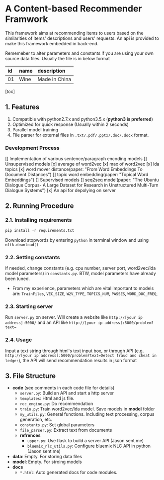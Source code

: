 # A Content-based Recommender Framwork

This framework aims at recommending items to users based on the similarities of items' descriptions and users' requests. An api is provided to make this framework embedded in back-end.

Rememeber to alter parameters and constants if you are using your own source data files. Usually the file is in below format

|id|name|description|
|:-----|:-------|:-------|
|01|Wine|Made in China|

[toc]

## 1. Features
1. Compatible with python2.7.x and python3.5.x (**python3 is preferred**)
2. Optimized for quick response (Usually within 2 seconds)
3. Parallel model training
4. File parser for external files in `.txt/.pdf/.pptx/.doc/.docx` format.

### Development Process

[] Implementation of various sentence/paragraph encoding models
    [] Unsupervised models
        [x] average of word2vec
        [x] max of word2vec
        [x] lda topics
        [x] word mover distance(paper: "From Word Embeddings To Document Distances")
        [] topic word embedding(paper: "Topical Word Embeddings")
    [] Supervised models
        [] seq2seq model(paper: "The Ubuntu Dialogue Corpus- A Large Dataset for Research in Unstructured Multi-Turn Dialogue Systems")
[x] An api for depolying on server

## 2. Running Procedure
### 2.1. Installing requirements

```python
pip install -r requirements.txt
```
Download stopwords by entering `python` in terminal window and using `nltk.download()`

### 2.2. Setting constants

If needed, change constants (e.g. cpu number, server port, word2vec/lda model parameters) in `constants.py`. BTW, model parameters have already been tuned.

* From my experience, parameters which are vital important to models are: `TrainFiles`, `VEC_SIZE`, `W2V_TYPE`, `TOPICS_NUM`, `PASSES`, `WORD_DOC_FREQ`, 

### 2.3. Starting server
Run `server.py` on server. Will create a website like `http://[your ip address]:5000/` and an API like `http://[your ip address]:5000/problem?text=`

### 2.4. Usage
Input a text string through html's text input box, or through API (e.g. `http://[your ip address]:5000/problem?text=Detect fraud and cheat in ledger`), the API will send recommendation results in json format

## 3. File Structure
* **code** 
(see comments in each code file for details)
    * `server.py`: Build an API and start a http server
    * `templates`: Html and js file.
    * `rec_engine.py`: Do recommendation
    * `train.py`: Train word2vec/lda model. Save models in **model** folder
    * `my_utils.py`: General functions. Including text processing, corpus generation, etc.
    * `constants.py`: Set global parameters
    * `file_parser.py`: Extract text from documents
    * **refrences**
        * `upper.py`: Use flask to build a server API (Jason sent me)
        * `bluemix_nlc_utils.py`: Configure bluemix NLC API in python (Jason sent me)
* **data**: Empty. For storing data files
* **model**: Empty. For stroing models
* **docs**
    * `*.html`: Auto generated docs for code modules.

